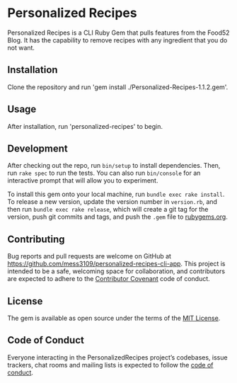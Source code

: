 # Personalized Recipes

Personalized Recipes is a CLI Ruby Gem that pulls features from the Food52 Blog.  It has the capability to remove recipes with any ingredient that you do not want.  

## Installation

Clone the repository and run 'gem install ./Personalized-Recipes-1.1.2.gem'.

## Usage

After installation, run 'personalized-recipes' to begin.

## Development

After checking out the repo, run `bin/setup` to install dependencies. Then, run `rake spec` to run the tests. You can also run `bin/console` for an interactive prompt that will allow you to experiment.

To install this gem onto your local machine, run `bundle exec rake install`. To release a new version, update the version number in `version.rb`, and then run `bundle exec rake release`, which will create a git tag for the version, push git commits and tags, and push the `.gem` file to [rubygems.org](https://rubygems.org).

## Contributing

Bug reports and pull requests are welcome on GitHub at https://github.com/mess3109/personalized-recipes-cli-app. This project is intended to be a safe, welcoming space for collaboration, and contributors are expected to adhere to the [Contributor Covenant](http://contributor-covenant.org) code of conduct.

## License

The gem is available as open source under the terms of the [MIT License](http://opensource.org/licenses/MIT).

## Code of Conduct

Everyone interacting in the PersonalizedRecipes project’s codebases, issue trackers, chat rooms and mailing lists is expected to follow the [code of conduct](https://github.com/mess3109/personalized-recipes-cli-app/blob/master/CODE_OF_CONDUCT.md).
